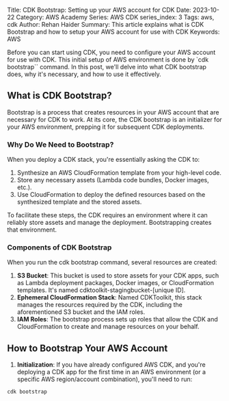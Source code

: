 Title: CDK Bootstrap: Setting up your AWS account for CDK
Date: 2023-10-22
Category: AWS Academy
Series: AWS CDK
series_index: 3
Tags: aws, cdk
Author: Rehan Haider
Summary: This article explains what is CDK Bootstrap and how to setup your AWS account for use with CDK
Keywords: AWS

Before you can start using CDK, you need to configure your AWS account for use with CDK. This initial setup of AWS environment is done by `cdk bootstrap`` command. In this post, we'll delve into what CDK bootstrap does, why it's necessary, and how to use it effectively.

## What is CDK Bootstrap?

Bootstrap is a process that creates resources in your AWS account that are necessary for CDK to work. At its core, the CDK bootstrap is an initializer for your AWS environment, prepping it for subsequent CDK deployments.

### Why Do We Need to Bootstrap?

When you deploy a CDK stack, you're essentially asking the CDK to:

1. Synthesize an AWS CloudFormation template from your high-level code.
2. Store any necessary assets (Lambda code bundles, Docker images, etc.).
3. Use CloudFormation to deploy the defined resources based on the synthesized template and the stored assets.

To facilitate these steps, the CDK requires an environment where it can reliably store assets and manage the deployment. Bootstrapping creates that environment.

### Components of CDK Bootstrap

When you run the cdk bootstrap command, several resources are created:

1. **S3 Bucket**: This bucket is used to store assets for your CDK apps, such as Lambda deployment packages, Docker images, or CloudFormation templates. It's named cdktoolkit-stagingbucket-[unique ID].
2. **Ephemeral CloudFormation Stack**: Named CDKToolkit, this stack manages the resources required by the CDK, including the aforementioned S3 bucket and the IAM roles.
3. **IAM Roles**: The bootstrap process sets up roles that allow the CDK and CloudFormation to create and manage resources on your behalf.


## How to Bootstrap Your AWS Account

1. **Initialization**: If you have already configured AWS CDK, and you're deploying a CDK app for the first time in an AWS environment (or a specific AWS region/account combination), you'll need to run:

```bash
cdk bootstrap
```
